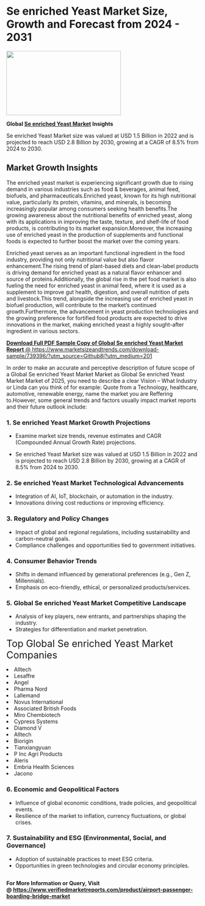 <H1>Se enriched Yeast Market Size, Growth and Forecast from 2024 - 2031</H1><img class="aligncenter size-medium wp-image-584254" src="https://thirdeyenews.in/wp-content/uploads/2024/09/Global-Market-Research-300x168.jpeg" alt="" width="300" height="168" /><p><strong>Global&nbsp;<a href="https://www.marketsizeandtrends.com/download-sample/739396/?utm_source=Github8j?utm_medium=201">Se enriched Yeast Market</a> Insights</strong></p><p>Se enriched Yeast Market size was valued at USD 1.5 Billion in 2022 and is projected to reach USD 2.8 Billion by 2030, growing at a CAGR of 8.5% from 2024 to 2030.</p><p><h2>Market Growth Insights</h2> <p>The enriched yeast market is experiencing significant growth due to rising demand in various industries such as food & beverages, animal feed, biofuels, and pharmaceuticals.Enriched yeast, known for its high nutritional value, particularly its protein, vitamins, and minerals, is becoming increasingly popular among consumers seeking health benefits.The growing awareness about the nutritional benefits of enriched yeast, along with its applications in improving the taste, texture, and shelf-life of food products, is contributing to its market expansion.Moreover, the increasing use of enriched yeast in the production of supplements and functional foods is expected to further boost the market over the coming years.</p> <p><a href="download-link"></a></p> <p>Enriched yeast serves as an important functional ingredient in the food industry, providing not only nutritional value but also flavor enhancement.The rising trend of plant-based diets and clean-label products is driving demand for enriched yeast as a natural flavor enhancer and source of proteins.Additionally, the global rise in the pet food market is also fueling the need for enriched yeast in animal feed, where it is used as a supplement to improve gut health, digestion, and overall nutrition of pets and livestock.This trend, alongside the increasing use of enriched yeast in biofuel production, will contribute to the market’s continued growth.Furthermore, the advancement in yeast production technologies and the growing preference for fortified food products are expected to drive innovations in the market, making enriched yeast a highly sought-after ingredient in various sectors.<p><a href="more-insights-link"></p><p><span class=""><strong>Download Full PDF Sample Copy of Global Se enriched Yeast Market Report</strong> @ <a href="https://www.marketsizeandtrends.com/download-sample/739396/?utm_source=Github8j?utm_medium=201" target="_blank">https://www.marketsizeandtrends.com/download-sample/739396/?utm_source=Github8j?utm_medium=201</a></span></p><p>In order to make an accurate and perceptive description of future scope of a Global&nbsp;Se enriched Yeast Market Market as Global&nbsp;Se enriched Yeast Market Market of 2025, you need to describe a clear Vision &ndash; What Industry or Linda can you think of for example: Quote from a Technology, healthcare, automotive, renewable energy, name the market you are Reffering to.However, some general trends and factors usually impact market reports and their future outlook include:</p><h3>1.&nbsp;<strong>Se enriched Yeast Market Growth Projections</strong></h3><ul><li>Examine market size trends, revenue estimates and CAGR (Compounded Annual Growth Rate) projections.</li><li><p>Se enriched Yeast Market size was valued at USD 1.5 Billion in 2022 and is projected to reach USD 2.8 Billion by 2030, growing at a CAGR of 8.5% from 2024 to 2030.</p></li></ul><h3>2.&nbsp;<strong>Se enriched Yeast Market Technological Advancements</strong></h3><ul><li>Integration of AI, IoT, blockchain, or automation in the industry.</li><li>Innovations driving cost reductions or improving efficiency.</li></ul><h3>3.&nbsp;<strong>Regulatory and Policy Changes</strong></h3><ul><li>Impact of global and regional regulations, including sustainability and carbon-neutral goals.</li><li>Compliance challenges and opportunities tied to government initiatives.</li></ul><h3>4.&nbsp;<strong>Consumer Behavior Trends</strong></h3><ul><li>Shifts in demand influenced by generational preferences (e.g., Gen Z, Millennials).</li><li>Emphasis on eco-friendly, ethical, or personalized products/services.</li></ul><h3>5.&nbsp;<strong>Global Se enriched Yeast Market Competitive Landscape</strong></h3><ul><li>Analysis of key players, new entrants, and partnerships shaping the industry.</li><li>Strategies for differentiation and market penetration.</li></ul><p data-pm-slice="1 1 []"><span style="color: inherit; font-family: inherit; font-size: 25px;">Top Global Se enriched Yeast Market Companies</span></p><div class="" data-test-id=""><p><li>Alltech</li><li> Lesaffre</li><li> Angel</li><li> Pharma Nord</li><li> Lallemand</li><li> Novus International</li><li> Associated British Foods</li><li> Miro Chembiotech</li><li> Cypress Systems</li><li> Diamond V</li><li> Alltech</li><li> Biorigin</li><li> Tianxiangyuan</li><li> P Inc Agri Products</li><li> Aleris</li><li> Embria Health Sciences</li><li> Jacono</li></p></div><h3>6.&nbsp;<strong>Economic and Geopolitical Factors</strong></h3><ul><li>Influence of global economic conditions, trade policies, and geopolitical events.</li><li>Resilience of the market to inflation, currency fluctuations, or global crises.</li></ul><h3>7.&nbsp;<strong>Sustainability and ESG (Environmental, Social, and Governance)</strong></h3><ul><li>Adoption of sustainable practices to meet ESG criteria.</li><li>Opportunities in green technologies and circular economy principles.</li></ul><h2><strong style="font-size: 14px;">For More Information or Query, Visit @&nbsp;</strong><a style="background-color: #ffffff; font-size: 14px;" href="https://www.marketsizeandtrends.com/report/se-enriched-yeast-market/" target="_blank">https://www.verifiedmarketreports.com/product/airport-passenger-boarding-bridge-market</a></h2>